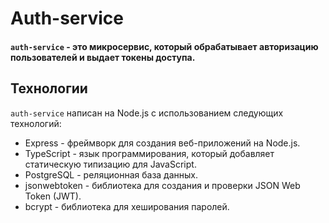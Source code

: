 # Auth-service

#### `auth-service` - это микросервис, который обрабатывает авторизацию пользователей и выдает токены доступа.

## Технологии

`auth-service` написан на Node.js с использованием следующих технологий:

- Express - фреймворк для создания веб-приложений на Node.js.
- TypeScript - язык программирования, который добавляет статическую типизацию для JavaScript.
- PostgreSQL - реляционная база данных.
- jsonwebtoken - библиотека для создания и проверки JSON Web Token (JWT).
- bcrypt - библиотека для хеширования паролей.

